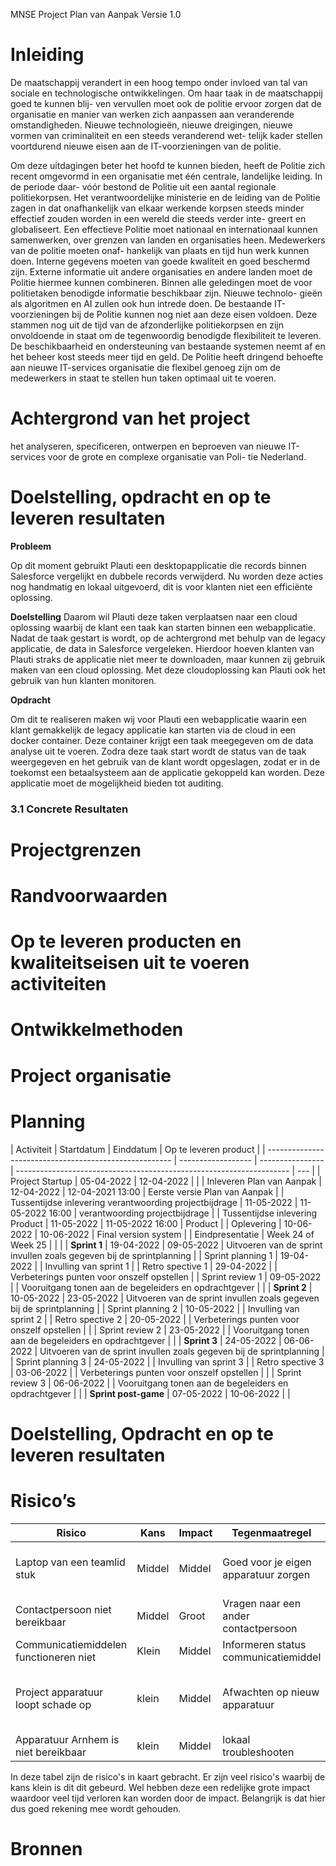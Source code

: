 
MNSE Project 
Plan van Aanpak
Versie 1.0


# Inleiding

De maatschappij verandert in een hoog tempo onder invloed van tal van sociale en
technologische ontwikkelingen. Om haar taak in de maatschappij goed te kunnen blij-
ven vervullen moet ook de politie ervoor zorgen dat de organisatie en manier van
werken zich aanpassen aan veranderende omstandigheden. Nieuwe technologieën,
nieuwe dreigingen, nieuwe vormen van criminaliteit en een steeds veranderend wet-
telijk kader stellen voortdurend nieuwe eisen aan de IT-voorzieningen van de politie.

Om deze uitdagingen beter het hoofd te kunnen bieden, heeft de Politie zich recent
omgevormd in een organisatie met één centrale, landelijke leiding. In de periode daar-
vóór bestond de Politie uit een aantal regionale politiekorpsen. Het verantwoordelijke
ministerie en de leiding van de Politie zagen in dat onafhankelijk van elkaar werkende
korpsen steeds minder effectief zouden worden in een wereld die steeds verder inte-
greert en globaliseert.
Een effectieve Politie moet nationaal en internationaal kunnen samenwerken, over
grenzen van landen en organisaties heen. Medewerkers van de politie moeten onaf-
hankelijk van plaats en tijd hun werk kunnen doen. Interne gegevens moeten van
goede kwaliteit en goed beschermd zijn. Externe informatie uit andere organisaties en
andere landen moet de Politie hiermee kunnen combineren. Binnen alle geledingen
moet de voor politietaken benodigde informatie beschikbaar zijn. Nieuwe technolo-
gieën als algoritmen en AI zullen ook hun intrede doen.
De bestaande IT-voorzieningen bij de Politie kunnen nog niet aan deze eisen voldoen.
Deze stammen nog uit de tijd van de afzonderlijke politiekorpsen en zijn onvoldoende
in staat om de tegenwoordig benodigde flexibiliteit te leveren. De beschikbaarheid en
ondersteuning van bestaande systemen neemt af en het beheer kost steeds meer tijd
en geld. De Politie heeft dringend behoefte aan nieuwe IT-services organisatie die
flexibel genoeg zijn om de medewerkers in staat te stellen hun taken optimaal uit te
voeren.

# Achtergrond van het project

het analyseren, specificeren, ontwerpen
en beproeven van nieuwe IT-services voor de grote en complexe organisatie van Poli-
tie Nederland.


# Doelstelling, opdracht en op te leveren resultaten

**Probleem**

Op dit moment gebruikt Plauti een desktopapplicatie die records binnen Salesforce vergelijkt en dubbele records verwijderd. Nu worden deze acties nog handmatig en lokaal uitgevoerd, dit is voor klanten niet een efficiënte oplossing.

**Doelstelling**
Daarom wil Plauti deze taken verplaatsen naar een cloud oplossing waarbij de klant een taak kan starten binnen een webapplicatie. Nadat de taak gestart is wordt, op de achtergrond met behulp van de legacy applicatie, de data in Salesforce vergeleken. Hierdoor hoeven klanten van Plauti straks de applicatie niet meer te downloaden, maar kunnen zij gebruik maken van een cloud oplossing. Met deze cloudoplossing kan Plauti ook het gebruik van hun klanten monitoren.

**Opdracht**

Om dit te realiseren maken wij voor Plauti een webapplicatie waarin een klant gemakkelijk de legacy applicatie kan starten via de cloud in een docker container. Deze container krijgt een taak meegegeven om de data analyse uit te voeren. Zodra deze taak start wordt de status van de taak weergegeven en het gebruik van de klant wordt opgeslagen, zodat er in de toekomst een betaalsysteem aan de applicatie gekoppeld kan worden. Deze applicatie moet de mogelijkheid bieden tot auditing.

### 3.1 Concrete Resultaten

# Projectgrenzen

# Randvoorwaarden

# Op te leveren producten en kwaliteitseisen uit te voeren activiteiten 

# Ontwikkelmethoden

# Project organisatie

# Planning
| Activiteit                                             | Startdatum         | Einddatum        | Op te leveren product                                                |
| ------------------------------------------------------ | ------------------ | ---------------- | -------------------------------------------------------------------- | --- |
| Project Startup                                        | 05-04-2022         | 12-04-2022       |                                                                      |
| Inleveren Plan van Aanpak                              | 12-04-2022         | 12-04-2021 13:00 | Eerste versie Plan van Aanpak                                        |
| Tussentijdse inlevering verantwoording projectbijdrage | 11-05-2022         | 11-05-2022 16:00 | verantwoording projectbijdrage                                       |
| Tussentijdse inlevering Product                        | 11-05-2022         | 11-05-2022 16:00 | Product                                                              |
| Oplevering                                             | 10-06-2022         | 10-06-2022       | Final version system                                                 |
| Eindpresentatie                                        | Week 24 of Week 25 |                  |                                                                      |
| **Sprint 1**                                           | 19-04-2022         | 09-05-2022       | Uitvoeren van de sprint invullen zoals gegeven bij de sprintplanning |
| Sprint planning 1                                      | 19-04-2022         |                  | Invulling van sprint 1                                               |
| Retro spective 1                                       | 29-04-2022         |                  | Verbeterings punten voor onszelf opstellen                           |
| Sprint review 1                                        | 09-05-2022         |                  | Vooruitgang tonen aan de begeleiders en opdrachtgever                |     |
| **Sprint 2**                                           | 10-05-2022         | 23-05-2022       | Uitvoeren van de sprint invullen zoals gegeven bij de sprintplanning |
| Sprint planning 2                                      | 10-05-2022         |                  | Invulling van sprint 2                                               |
| Retro spective 2                                       | 20-05-2022         |                  | Verbeterings punten voor onszelf opstellen                           |     |
| Sprint review 2                                        | 23-05-2022         |                  | Vooruitgang tonen aan de begeleiders en opdrachtgever                |     |
| **Sprint 3**                                           | 24-05-2022         | 06-06-2022       | Uitvoeren van de sprint invullen zoals gegeven bij de sprintplanning |
| Sprint planning 3                                      | 24-05-2022         |                  | Invulling van sprint 3                                               |
| Retro spective 3                                       | 03-06-2022         |                  | Verbeterings punten voor onszelf opstellen                           |     |
| Sprint review 3                                        | 06-06-2022         |                  | Vooruitgang tonen aan de begeleiders en opdrachtgever                |     |
| **Sprint post-game**                                   | 07-05-2022         | 10-06-2022       |                                                                      |

# Doelstelling, Opdracht en op te leveren resultaten

# Risico’s

| Risico                                 | Kans   | Impact | Tegenmaatregel                       | Uitwijkstrategie                                      |
| -------------------------------------- | ------ | ------ | ------------------------------------ | ---------------------------------------------------   |
| Laptop van een teamlid stuk            | Middel | Middel | Goed voor je eigen apparatuur zorgen | Deze persoon zal thuis achter een PC moeten werken.   |
| Contactpersoon niet bereikbaar         | Middel | Groot  | Vragen naar een ander contactpersoon | Aannames doen over de opdracht                        |
| Communicatiemiddelen functioneren niet | Klein  | Middel | Informeren status communicatiemiddel | Uitwijken naar ander platform                         |
| Project apparatuur loopt schade op     | klein  | Middel | Afwachten op nieuw apparatuur        | Work arround / verder werken zonder werkende omgeving | 
| Apparatuur Arnhem is niet bereikbaar   | klein  | Middel | lokaal troubleshooten                | Onsite troubleshooten                                 |


In deze tabel zijn de risico's in kaart gebracht. Er zijn veel risico's waarbij de kans klein is dit dit gebeurd. Wel hebben deze een redelijke grote impact waardoor veel tijd verloren kan worden door de impact. Belangrijk is dat hier dus goed rekening mee wordt gehouden.


# Bronnen